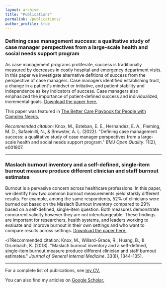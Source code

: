 ```yaml
---
layout: archive
title: "Publications"
permalink: /publications/
author_profile: true
---
```


### Defining case management success: a qualitative study of case manager perspectives from a large-scale health and social needs support program

As case management programs proliferate, success is traditionally measured by decreases in costly hospital and emergency department visits. In this paper we investigate alternative defitions of success from the perspective of case managers. Case managers identified establishing trust, a change in a patient's mindset or initiative, and patient stability and independence as key indicators of success. Case managers also emphasized the importance of patient-defined success and individualized, incremental goals. 
[Download the paper here.](http://margae-knox.github.io/files/Knox-case-management-success.pdf)

This paper was featured in [The Better Care Playbook for People with Complex Needs.](https://www.bettercareplaybook.org/resources/defining-case-management-success-qualitative-study-case-manager-perspectives-large-scale)

<i>Recommended citation:</i> Knox, M., Esteban, E. E., Hernandez, E. A., Fleming, M. D., Safaeinilli, N., & Brewster, A. L. (2022). "Defining case management success: a qualitative study of case manager perspectives from a large-scale health and social needs support program." <i>BMJ Open Quality</i>. 11(2), e001807.

<hr>

### Maslach burnout inventory and a self-defined, single-item burnout measure produce different clinician and staff burnout estimates

Burnout is a pervasive concern across healthcare professions. In this paper, we identify how two common burnout measurements yield starkly different results. For example, among the same respondents, 52% of clinicians were burned out based on the Maslach Burnout Inventory compared to 29% based on a self-defined, single-item question. Both measures demonstrate concurrent validity however they are not interchangeable. These findings are important for researchers, health systems, and leaders working to evaluate and improve burnout in their own settings and who want to compare results across settings. [Download the paper here.](http://margae-knox.github.io/files/Knox-burnout-measures.pdf)

<i?Recommended citation:</i> Knox, M., Willard-Grace, R., Huang, B., & Grumbach, K. (2018). "Maslach burnout inventory and a self-defined, single-item burnout measure produce different clinician and staff burnout estimates." <i>Journal of General Internal Medicine</i>. 33(8), 1344-1351. 

<hr>

For a complete list of publications, see [my CV.](https://margae-knox.github.io/cv/)

You can also find my articles on [Google Scholar.](https://scholar.google.com/citations?user=sNWlVW4AAAAJ&hl=en&oi=ao)



